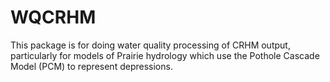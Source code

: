 # WQCRHM
This package is for doing water quality processing of CRHM output, particularly for models of
Prairie hydrology which use the Pothole Cascade Model (PCM) to represent depressions.
